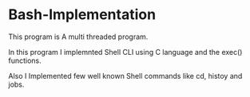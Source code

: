 # Bash-Implementation

This program is A multi threaded program.

In this program I implemnted Shell CLI
using C language and the exec() functions.

Also I Implemented few well known Shell commands like cd, histoy and jobs.
